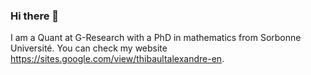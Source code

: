 ### Hi there 👋

I am a Quant at G-Research with a PhD in mathematics from Sorbonne Université. You can check my website https://sites.google.com/view/thibaultalexandre-en.
